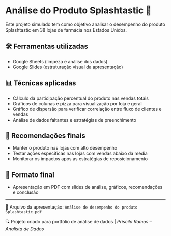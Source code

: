 # Análise do Produto Splashtastic 🧴

Este projeto simulado tem como objetivo analisar o desempenho do produto Splashtastic em 38 lojas de farmácia nos Estados Unidos.

## 🛠️ Ferramentas utilizadas
- Google Sheets (limpeza e análise dos dados)
- Google Slides (estruturação visual da apresentação)

## 📊 Técnicas aplicadas
- Cálculo da participação percentual do produto nas vendas totais
- Gráficos de colunas e pizza para visualização por loja e geral
- Gráfico de dispersão para verificar correlação entre fluxo de clientes e vendas
- Análise de dados faltantes e estratégias de preenchimento

## 🎯 Recomendações finais
- Manter o produto nas lojas com alto desempenho
- Testar ações específicas nas lojas com vendas abaixo da média
- Monitorar os impactos após as estratégias de reposicionamento

## 📝 Formato final
- Apresentação em PDF com slides de análise, gráficos, recomendações e conclusão

---

📂 Arquivo da apresentação: `Análise de desempenho do produto Splashtastic.pdf`

🔍 Projeto criado para portfólio de análise de dados | *Priscila Ramos – Analista de Dados*

